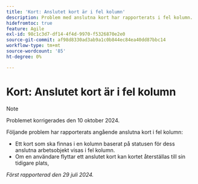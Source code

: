 ```yaml
---
title: 'Kort: Anslutet kort är i fel kolumn'
description: Problem med anslutna kort har rapporterats i fel kolumn.
hidefromtoc: true
feature: Agile
exl-id: 98c1c3d7-df14-4f4d-9970-f5326870e2e0
source-git-commit: af98d8330ad3ab9a1c0b844ec84ea40dd87bbc14
workflow-type: tm+mt
source-wordcount: '85'
ht-degree: 0%

---
```


# Kort: Anslutet kort är i fel kolumn

>[!NOTE]
>
>Problemet korrigerades den 10 oktober 2024.


Följande problem har rapporterats angående anslutna kort i fel kolumn:

* Ett kort som ska finnas i en kolumn baserat på statusen för dess anslutna arbetsobjekt visas i fel kolumn.
* Om en användare flyttar ett anslutet kort kan kortet återställas till sin tidigare plats,

_Först rapporterad den 29 juli 2024._
